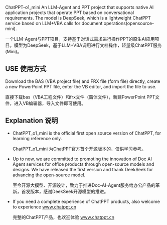 ChatPPT-o1_mini
An LLM-Agent and PPT project that supports native AI application projects that operate PPT based on conversational requirements. The model is DeepSeek, which is a lightweight ChatPPT service based on LLM+VBA calls for document operations(opensource-mini).

一个LLM-Agent与PPT项目，支持基于对话式需求进行操作PPT的原生AI应用项目。模型为DeepSeek，基于LLM+VBA调用进行文档操作，轻量级ChatPPT服务(Mini)。


## USE 使用方式
Download the BAS (VBA project file) and FRX file (form file) directly, create a new PowerPoint PPT file, enter the VB editor, and import the file to use.

直接下载bas（VBA工程文件）和frx文件（窗体文件），新建PowerPoint PPT文件，进入VB编辑器，导入文件即可使用。


## Explanation 说明

- ChatPPT_o1_mini is the official first open source version of ChatPPT, for learning reference only.
  
  ChatPPT_o1_mini 为ChatPPT官方首个开源版本的，仅供学习参考。

-  Up to now, we are committed to promoting the innovation of Doc AI Agent services for office products through open-source models and designs. We have released the first version and thank DeekSeek for advancing the open-source model.
  
   至今开源大模型、开源设计，致力于推进Doc-AI-Agent服务给办公产品的革新，首发版本，感谢DeekSeek开源模型的推进。

- If you need a complete experience of ChatPPT products, also welcome to experience www.chatppt.cn
  
  完整的ChatPPT产品，也欢迎体验 www.chatppt.cn
